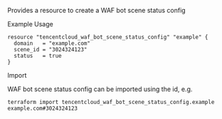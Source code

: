 Provides a resource to create a WAF bot scene status config

Example Usage

```hcl
resource "tencentcloud_waf_bot_scene_status_config" "example" {
  domain   = "example.com"
  scene_id = "3024324123"
  status   = true
}
```

Import

WAF bot scene status config can be imported using the id, e.g.

```
terraform import tencentcloud_waf_bot_scene_status_config.example example.com#3024324123
```
